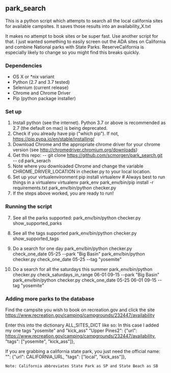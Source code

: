 ## park_search

This is a python script which attempts to search all the local california sites for available campsites.
It saves those results into an availability_X.txt

It makes no attempt to book sites or be super fast. Use another script for that. 
I just wanted something to easily screen out the ADA sites on California and combine National parks with State Parks.
ReserveCalifornia is especially likely to change so you might find this breaks quickly.

### Dependencies
* OS X or *nix variant
* Python (2.7 and 3.7 tested)
* Selenium (current release)
* Chrome and Chrome Driver
* Pip (python package installer)

### Set up ###
1. Install python (see the internet). Python 3.7 or above is recommended as 2.7 (the default on mac) is being deprecated.
2. Check if you already have pip ("which pip"). If not, https://pip.pypa.io/en/stable/installing/
3. Download Chrome and the appropriate chrome driver for your chrome version (see http://chromedriver.chromium.org/downloads)
4. Get this repo:
     -- git clone https://github.com/scmorgen/park_search.git
	 -- cd park_serach
4. Note where you downloaded Chrome and change the variable CHROME_DRIVER_LOCATION in checker.py to your local location.
5. Set up your virtualenvironment
      pip install virtualenv # Always best to run things in a virtualenv
      virtualenv park_env
      park_env/bin/pip install -r requirements.txt
      park_env/bin/python checker.py
6. If the steps above worked, you are ready to run!

### Running the script
7. See all the parks supported:
	park_env/bin/python checker.py show_supported_parks

8. See all the tags supported
      park_env/bin/python checker.py show_supported_tags
9. Do a search for one day
park_env/bin/python checker.py check_one_date 05-25 --park "Big Basin"
park_env/bin/python checker.py check_one_date 05-25 --tag "yosemite"

10. Do a search for all the saturdays this summer
park_env/bin/python checker.py check_saturdays_in_range 06-01 09-15 --park "Big Basin"
park_env/bin/python checker.py check_one_date 05-25 06-01 09-15 --tag "yosemite"


### Adding more parks to the database

Find the campsite you wish to book on recreation.gov and click the site
https://www.recreation.gov/camping/campgrounds/232447/availability

Enter this into the dictionary ALL_SITES_DICT like so:
In this case I added my one tags "yosemite" and "kick_ass"
"Upper Pines2": {"url": https://www.recreation.gov/camping/campgrounds/232447/availability, "tags": ["yosemite", "kick_ass"]},


If you are grabbing a california state park, you just need the official name:
"<Official Name>": {"url": CALIFORNIA_URL, "tags": ["local", "kick_ass"]},

	Note: California abbreviates State Park as SP and State Beach as SB

